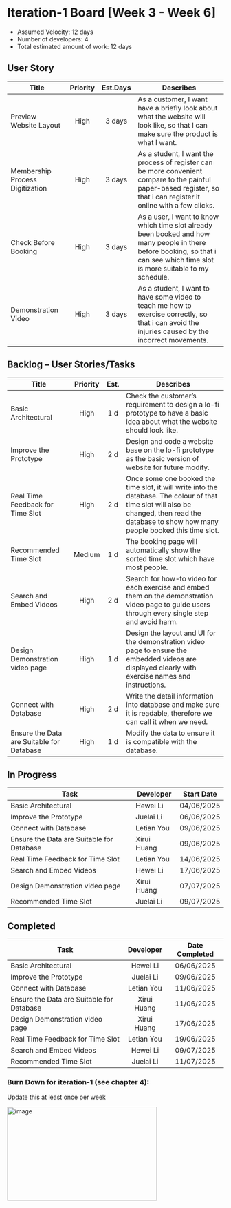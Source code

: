 # Iteration-1 Board [Week 3 - Week 6] 

* Assumed Velocity: 12 days
* Number of developers: 4
* Total estimated amount of work: 12 days
## User Story
| Title                           | Priority | Est.Days      | Describes                                |
| ------------------------------- | :------: | :-----------: | ---------------------------------------- |
| Preview Website Layout          | High     |    3 days     | As a customer, I want have a briefly look about what the website will look like, so that I can make sure the product is what I want. |
| Membership Process Digitization | High     |    3 days     | As a student, I want the process of register can be more convenient compare to the painful paper-based register, so that i can register it online with a few clicks. |
| Check Before Booking            | High     |     3 days    |  As a user, I want to know which time slot already been booked and how many people in there before booking, so that i can see which time slot is more suitable to my schedule.  |
| Demonstration Video              | High     |     3 days    |  As a student, I want to have some video to teach me how to exercise correctly, so that i can avoid the injuries caused by the incorrect movements.   |

## Backlog – User Stories/Tasks

| Title                                     | Priority | Est. | Describes                            |
| ----------------------------------------- | :------: | :--: | ------------------------------------ |
| Basic Architectural                       | High     | 1 d  | Check the customer’s requirement to design a lo-fi prototype to have a basic idea about what the website	should look like. |
| Improve the Prototype                     | High     | 2 d  | Design and code a website base on the lo-fi prototype as the basic version of website for future modify. |
| Real Time Feedback for Time Slot          | High     | 2 d  |Once some one booked the time slot, it will write into the database. The colour of that time slot will also be changed, then read the database to show how many people booked this time slot.      |
| Recommended Time Slot                     |Medium    | 1 d  | The booking page will automatically show the sorted time slot which have most people.|
| Search and Embed Videos                   | High     | 2 d  |  Search for how-to video for each exercise and embed them on the demonstration video page to guide users	through every single step and avoid harm. |
| Design Demonstration video page           | High     | 1 d  | Design the layout and UI for the demonstration video page to ensure the embedded videos are displayed clearly with exercise names and instructions.                               |
| Connect with Database                     | High     | 2 d  | Write the detail information into database and make sure it is readable, therefore we can call it when we need. |
| Ensure the Data are Suitable for Database | High     | 1 d |  Modify the data to ensure it is compatible with the database.                          |

## In Progress

| Task                                      | Developer      | Start Date    |
| ----------------------------------------- | -------------- | ------------- |
| Basic Architectural                       |  Hewei Li      |   04/06/2025  |
| Improve the Prototype                     |  Juelai Li     |   06/06/2025  |
| Connect with Database                     |  Letian You    |   09/06/2025  |
| Ensure the Data are Suitable for Database |  Xirui Huang   |   09/06/2025  |
| Real Time Feedback for Time Slot          |  Letian You    |   14/06/2025  |
| Search and Embed Videos                   |  Hewei Li      |   17/06/2025  |
| Design Demonstration video page           |  Xirui Huang   |   07/07/2025  |
| Recommended Time Slot                     |  Juelai Li     |   09/07/2025  |

## Completed
| Task                                      | Developer      | Date Completed |
| ----------------------------------------- | :------------: | :------------: |
| Basic Architectural                       |  Hewei Li      |   06/06/2025   |
| Improve the Prototype                     |  Juelai Li     |   09/06/2025   |
| Connect with Database                     |  Letian You    |   11/06/2025   |
| Ensure the Data are Suitable for Database |  Xirui Huang   |   11/06/2025   |
| Design Demonstration video page           |  Xirui Huang   |   17/06/2025   |
| Real Time Feedback for Time Slot          |  Letian You    |   19/06/2025   |
| Search and Embed Videos                   |  Hewei Li      |   09/07/2025   |
| Recommended Time Slot                     |  Juelai Li     |   11/07/2025   |

### Burn Down for iteration-1 (see chapter 4):
Update this at least once per week

<img width="348" height="218" alt="image" src="https://github.com/user-attachments/assets/7477e777-27bd-4b61-8622-1b6652e5c204" />

